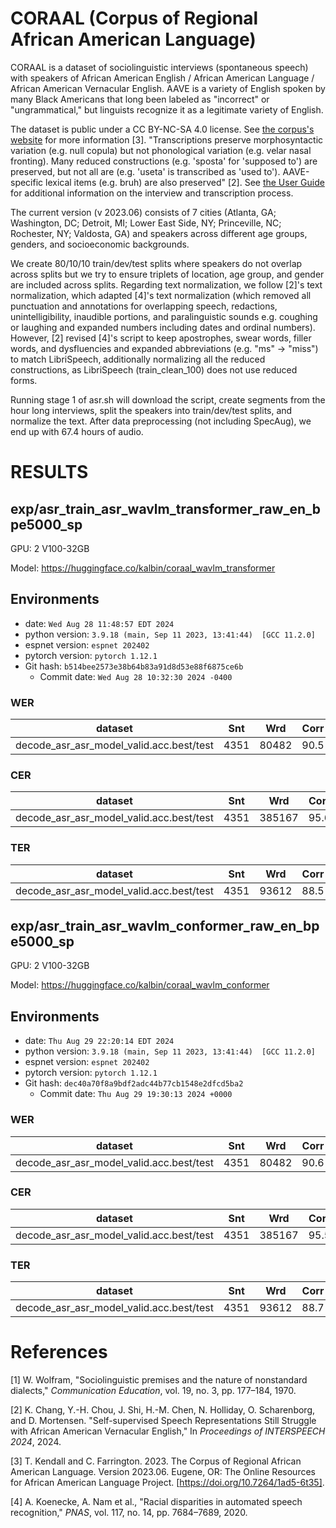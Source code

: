 # CORAAL (Corpus of Regional African American Language)
CORAAL is a dataset of sociolinguistic interviews (spontaneous speech) with speakers of African American English / African American Language / African American Vernacular English. AAVE is a variety of English spoken by many Black Americans that long been labeled as "incorrect" or "ungrammatical," but linguists recognize it as a legitimate variety of English.

The dataset is public under a CC BY-NC-SA 4.0 license. See [the corpus's website](https://oraal.uoregon.edu/coraal) for more information [3]. "Transcriptions preserve morphosyntactic variation (e.g. null copula) but not phonological variation (e.g. velar nasal fronting). Many reduced constructions (e.g. 'sposta' for 'supposed to') are preserved, but not all are (e.g. 'useta' is transcribed as 'used to'). AAVE-specific lexical items (e.g. bruh) are also preserved" [2].
See [the User Guide](http://lingtools.uoregon.edu/coraal/userguide/CORAALUserGuide_current.pdf) for additional information on the interview and transcription process.

The current version (v 2023.06) consists of 7 cities (Atlanta, GA; Washington, DC; Detroit, MI; Lower East Side, NY; Princeville, NC; Rochester, NY; Valdosta, GA) and speakers across different age groups, genders, and socioeconomic backgrounds.

We create 80/10/10 train/dev/test splits where speakers do not overlap across splits but we try to ensure triplets of location, age group, and gender are included across splits. Regarding text normalization, we follow [2]'s text normalization, which adapted [4]'s text normalization (which removed all punctuation and annotations for overlapping speech, redactions, unintelligibility, inaudible portions, and paralinguistic sounds e.g. coughing or laughing and expanded numbers including dates and ordinal numbers). However, [2] revised [4]'s script to keep apostrophes, swear words, filler words, and dysfluencies and expanded abbreviations (e.g. "ms" → "miss") to match LibriSpeech, additionally normalizing all the reduced constructions, as LibriSpeech (train_clean_100) does not use reduced forms.

Running stage 1 of asr.sh will download the script, create segments from the hour long interviews, split the speakers into train/dev/test splits, and normalize the text. After data preprocessing (not including SpecAug), we end up with 67.4 hours of audio.


<!-- Generated by scripts/utils/show_asr_result.sh -->
# RESULTS

## exp/asr_train_asr_wavlm_transformer_raw_en_bpe5000_sp

GPU: 2 V100-32GB

Model: https://huggingface.co/kalbin/coraal_wavlm_transformer

## Environments
- date: `Wed Aug 28 11:48:57 EDT 2024`
- python version: `3.9.18 (main, Sep 11 2023, 13:41:44)  [GCC 11.2.0]`
- espnet version: `espnet 202402`
- pytorch version: `pytorch 1.12.1`
- Git hash: `b514bee2573e38b64b83a91d8d53e88f6875ce6b`
  - Commit date: `Wed Aug 28 10:32:30 2024 -0400`

### WER

|dataset|Snt|Wrd|Corr|Sub|Del|Ins|Err|S.Err|
|---|---|---|---|---|---|---|---|---|
|decode_asr_asr_model_valid.acc.best/test|4351|80482|90.5|7.8|1.7|1.3|10.9|62.9|

### CER

|dataset|Snt|Wrd|Corr|Sub|Del|Ins|Err|S.Err|
|---|---|---|---|---|---|---|---|---|
|decode_asr_asr_model_valid.acc.best/test|4351|385167|95.6|2.1|2.3|1.7|6.1|62.9|

### TER

|dataset|Snt|Wrd|Corr|Sub|Del|Ins|Err|S.Err|
|---|---|---|---|---|---|---|---|---|
|decode_asr_asr_model_valid.acc.best/test|4351|93612|88.5|6.9|4.6|1.5|13.0|62.9|



## exp/asr_train_asr_wavlm_conformer_raw_en_bpe5000_sp

GPU: 2 V100-32GB

Model: https://huggingface.co/kalbin/coraal_wavlm_conformer

## Environments
- date: `Thu Aug 29 22:20:14 EDT 2024`
- python version: `3.9.18 (main, Sep 11 2023, 13:41:44)  [GCC 11.2.0]`
- espnet version: `espnet 202402`
- pytorch version: `pytorch 1.12.1`
- Git hash: `dec40a70f8a9bdf2adc44b77cb1548e2dfcd5ba2`
  - Commit date: `Thu Aug 29 19:30:13 2024 +0000`


### WER

|dataset|Snt|Wrd|Corr|Sub|Del|Ins|Err|S.Err|
|---|---|---|---|---|---|---|---|---|
|decode_asr_asr_model_valid.acc.best/test|4351|80482|90.6|7.7|1.7|1.2|10.6|63.9|

### CER

|dataset|Snt|Wrd|Corr|Sub|Del|Ins|Err|S.Err|
|---|---|---|---|---|---|---|---|---|
|decode_asr_asr_model_valid.acc.best/test|4351|385167|95.5|2.1|2.4|1.7|6.2|63.9|

### TER

|dataset|Snt|Wrd|Corr|Sub|Del|Ins|Err|S.Err|
|---|---|---|---|---|---|---|---|---|
|decode_asr_asr_model_valid.acc.best/test|4351|93612|88.7|6.7|4.7|2.1|13.5|63.9|



# References

[1] W. Wolfram, "Sociolinguistic premises and the nature of nonstandard dialects," *Communication Education*, vol. 19, no. 3, pp. 177–184, 1970.

[2] K. Chang, Y.-H. Chou, J. Shi, H.-M. Chen, N. Holliday, O. Scharenborg, and D. Mortensen. "Self-supervised Speech Representations Still Struggle with African American Vernacular English," In *Proceedings of INTERSPEECH 2024*, 2024.

[3] T. Kendall and C. Farrington. 2023. The Corpus of Regional African American Language. Version 2023.06. Eugene, OR: The Online Resources for African American Language Project. [https://doi.org/10.7264/1ad5-6t35].

[4] A. Koenecke, A. Nam et al., "Racial disparities in automated speech recognition," *PNAS*, vol. 117, no. 14, pp. 7684–7689, 2020.
